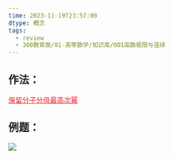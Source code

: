 ```yaml
---
time: 2023-11-19T23:57:00
dtype: 概念
tags:
  - review
  - 300教育类/01-高等数学/知识库/001函数极限与连续
---
```

## 作法：
<font color=#ed1c24><u>保留分子分母最高次幂</u></font>

## 例题：
![](https://api2.mubu.com/v3/document_image/9f0ad838-fd85-4d08-9a7b-b075d6bda7e0-26626835.jpg)